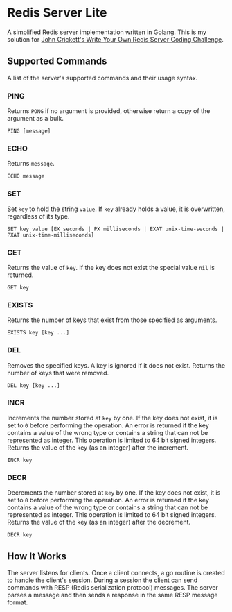 # Redis Server Lite
A simplified Redis server implementation written in Golang. This is my solution for [John Crickett's Write Your Own Redis Server Coding Challenge](https://codingchallenges.fyi/challenges/challenge-redis).

## Supported Commands
A list of the server's supported commands and their usage syntax.

### PING
Returns `PONG` if no argument is provided, otherwise return a copy of the argument as a bulk.
```
PING [message]
```

### ECHO
Returns `message`.
```
ECHO message
```

### SET
Set `key` to hold the string `value`. If `key` already holds a value, it is overwritten, regardless of its type.
```
SET key value [EX seconds | PX milliseconds | EXAT unix-time-seconds | PXAT unix-time-milliseconds]
```

### GET
Returns the value of `key`. If the key does not exist the special value `nil` is returned.
```
GET key
```

### EXISTS
Returns the number of keys that exist from those specified as arguments.
```
EXISTS key [key ...]
```

### DEL
Removes the specified keys. A key is ignored if it does not exist. Returns the number of keys that were removed.
```
DEL key [key ...]
```

### INCR
Increments the number stored at `key` by one. If the key does not exist, it is set to `0` before performing the operation. An error is returned if the key contains a value of the wrong type or contains a string that can not be represented as integer. This operation is limited to 64 bit signed integers. Returns the value of the key (as an integer) after the increment.
```
INCR key
```

### DECR
Decrements the number stored at `key` by one. If the key does not exist, it is set to `0` before performing the operation. An error is returned if the key contains a value of the wrong type or contains a string that can not be represented as integer. This operation is limited to 64 bit signed integers. Returns the value of the key (as an integer) after the decrement.
```
DECR key
```

## How It Works
The server listens for clients. Once a client connects, a go routine is created to handle the client's session. During a session the client can send commands with RESP (Redis serialization protocol) messages. The server parses a message and then sends a response in the same RESP message format.
